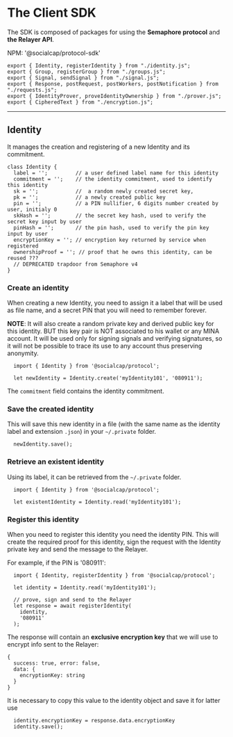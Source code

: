 

# The Client SDK

The SDK is composed of packages for using the **Semaphore protocol** and **the Relayer API**.

NPM: '@socialcap/protocol-sdk'

~~~
export { Identity, registerIdentity } from "./identity.js";
export { Group, registerGroup } from "./groups.js";
export { Signal, sendSignal } from "./signal.js";
export { Response, postRequest, postWorkers, postNotification } from "./requests.js";
export { IdentityProver, proveIdentityOwnership } from "./prover.js";
export { CipheredText } from "./encryption.js";
~~~

---

## Identity

It manages the creation and registering of a new Identity and its commitment.

~~~
class Identity {
  label = '';         // a user defined label name for this identity
  commitment = '';    // the identity commitment, used to identify this identity
  sk = '';            //  a random newly created secret key, 
  pk = '';            // a newly created public key 
  pin = '';           // a PIN nullifier, 6 digits number created by user, initialy 0
  skHash = '';        // the secret key hash, used to verify the secret key input by user
  pinHash = '';       // the pin hash, used to verify the pin key input by user
  encryptionKey = ''; // encryption key returned by service when registered
  ownershipProof = ''; // proof that he owns this identity, can be reused ???
  // DEPRECATED trapdoor from Semaphore v4
}
~~~

### Create an identity 

When creating a new Identity, you need to assign it a label that will be used as file name, 
and a secret PIN that you will need to remember forever.

**NOTE**: It will also create a random private key and derived public key for 
this identity. BUT this key pair is NOT associated to his wallet or any 
MINA account. It will be used only for signing signals and verifying 
signatures, so it will not be possible to trace its use to any account 
thus preserving anonymity.

~~~ 
  import { Identity } from '@socialcap/protocol';

  let newIdentity = Identity.create('myIdentity101', '080911');
~~~

The `commitment` field contains the identity commitment.

### Save the created identity

This will save this new identity in a file (with the same name as the identity label and extension `.json`) in your `~/.private` folder. 
~~~
  newIdentity.save();
~~~

### Retrieve an existent identity

Using its label, it can be retrieved from the  `~/.private` folder.
~~~ 
  import { Identity } from '@socialcap/protocol';

  let existentIdentity = Identity.read('myIdentity101');
~~~

### Register this identity

When you need to register this identity you need the identity PIN. 
This will create the required proof for this identity, sign the request with the Identity private key and send the message to the Relayer.

For example, if the PIN is '080911':
~~~
  import { Identity, registerIdentity } from '@socialcap/protocol';

  let identity = Identity.read('myIdentity101');

  // prove, sign and send to the Relayer
  let response = await registerIdentity(
    identity, 
    '080911'
  );
~~~

The response will contain an **exclusive encryption key** that we will use to encrypt info sent to the Relayer:
~~~
{ 
  success: true, error: false, 
  data: { 
    encryptionKey: string 
  }
}  
~~~

It is necessary to copy this value to the identity object and save it for latter use
~~~
  identity.encryptionKey = response.data.encryptionKey
  identity.save();
~~~
